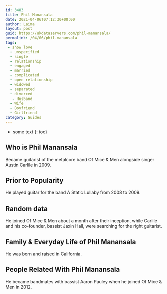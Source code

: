 ```yaml
---
id: 3483
title: Phil Manansala
date: 2021-04-06T07:12:30+00:00
author: Laima
layout: post
guid: https://ukdataservers.com/phil-manansala/
permalink: /04/06/phil-manansala
tags:
 - show love
  - unspecified
  - single
  - relationship
  - engaged
  - married
  - complicated
  - open relationship
  - widowed
  - separated
  - divorced
   - Husband
  - Wife
  - Boyfriend
  - Girlfriend
category: Guides
---
```


* some text
{: toc}


## Who is Phil Manansala
                  
                  
                  
Became guitarist of the metalcore band Of Mice & Men alongside singer Austin Carlile in 2009.
                  
              
            
              
            
                
                
                
## Prior to Popularity
                  
                  
                  
He played guitar for the band A Static Lullaby from 2008 to 2009.
                  
              
            
              
            
                
                
                
## Random data
                  
                  
                  
He joined Of Mice & Men about a month after their inception, while Carlile and his co-founder, bassist Jaxin Hall, were searching for the right guitarist.
                  
              
            
              
            
                
                
                
## Family & Everyday Life of Phil Manansala
                  
                  
                  
He was born and raised in California.
                  
              
            
              
            
                
                
                
## People Related With Phil Manansala
                  
                  
                  
He became bandmates with bassist Aaron Pauley when he joined Of Mice & Men in 2012.
                  
              
            
              
            
                
              
            
              
              
            
            
              
            
          
          
          